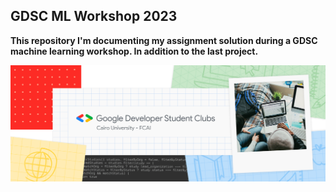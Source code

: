 ## GDSC ML Workshop 2023

**This repository I'm documenting my assignment solution during a GDSC machine learning workshop. In addition to the last project.**

![](images/unnamed.png)
